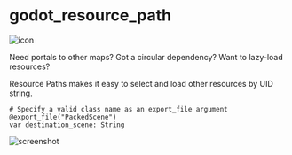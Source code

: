 # godot_resource_path
![icon](https://github.com/huwpascoe/godot_resource_path/blob/master/icon.png)

Need portals to other maps?
Got a circular dependency? Want to lazy-load resources?

Resource Paths makes it easy to select and load other resources by UID string.

```
# Specify a valid class name as an export_file argument
@export_file("PackedScene")
var destination_scene: String
```

![screenshot](https://github.com/huwpascoe/godot_resource_path/blob/master/screenshot.png)
